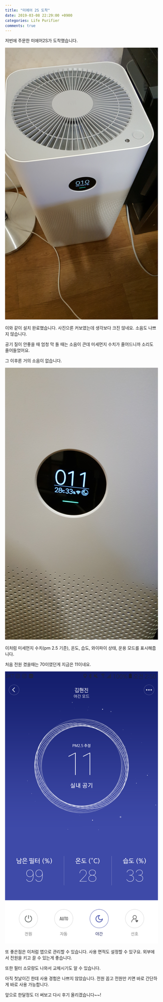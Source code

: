 ```yaml
---
title: "미에어 2S 도착"
date: 2019-03-08 22:29:00 +0900
categories: Life Purifier
comments: true
---
```


저번에 주문한 미에어2S가 도착했습니다.

![images](https://github.com/DeveloperKHJ/DeveloperKHJ.github.io/blob/master/_images/miiair_1.jpg?raw=true)

이와 같이 설치 완료했습니다. 사진으론 커보였는데 생각보다 크진 않네요. 소음도 나쁘지 않습니다.

공기 질이 안좋을 때 엄청 막 돌 때는 소음이 큰데 미세먼지 수치가 줄어드니까 소리도 줄어들었어요.

그 이후론 거의 소음이 없습니다.

![images](https://github.com/DeveloperKHJ/DeveloperKHJ.github.io/blob/master/_images/miiair_2.jpg?raw=true)

이처럼 미세먼지 수치(pm 2.5 기준), 온도, 습도, 와이파이 상태, 운용 모드를 표시해줍니다.

처음 전원 켰을때는 70이였던게 지금은 11이네요.

![images](https://github.com/DeveloperKHJ/DeveloperKHJ.github.io/blob/master/_images/miiair_3.png?raw=true)

또 좋은점은 이처럼 앱으로 관리할 수 있습니다. 사용 면적도 설정할 수 있구요. 외부에서 전원을 키고 끌 수 있는게 좋습니다. 

또한 필터 소모량도 나와서 교체시기도 알 수 있습니다.

아직 첫날이긴 한데 사용 경험은 나쁘지 않았습니다. 전원 꼽고 전원만 키면 바로 간단하게 바로 사용 가능합니다.

앞으로 한달정도 더 써보고 다시 후기 올리겠습니다~~!


